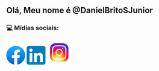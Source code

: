 ## Olá, Meu nome é @DanielBritoSJunior

### :computer: Mídias sociais:
[<img src="https://raw.githubusercontent.com/felipez3r0/felipez3r0/master/assets/facebook.svg" width="50">](https://www.facebook.com/DanielBritodaSJunior) 
[<img src="https://raw.githubusercontent.com/felipez3r0/felipez3r0/master/assets/linkedin.svg" width="50">](www.linkedin.com/in/daniel-brito-da-silva-júnior-20b83b315) 
[<img src="https://raw.githubusercontent.com/DanielBritoSJunior/DanielBritoSJunior/main/instagram.svg" width="65">](https://www.instagram.com/daniel.junior_9)

<!---
DanielBritoSJunior/DanielBritoSJunior is a ✨ special ✨ repository because its `README.md` (this file) appears on your GitHub profile.
You can click the Preview link to take a look at your changes.
--->
